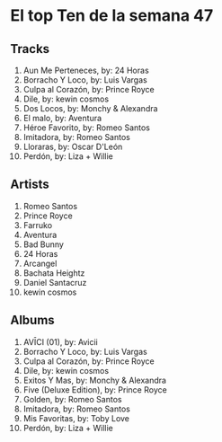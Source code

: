 # El top Ten de la semana 47

## Tracks
1. Aun Me Perteneces, by: 24 Horas
1. Borracho Y Loco, by: Luis Vargas
1. Culpa al Corazón, by: Prince Royce
1. Dile, by: kewin cosmos
1. Dos Locos, by: Monchy & Alexandra
1. El malo, by: Aventura
1. Héroe Favorito, by: Romeo Santos
1. Imitadora, by: Romeo Santos
1. Lloraras, by: Oscar D'León
1. Perdón, by: Liza + Willie

## Artists
1. Romeo Santos
1. Prince Royce
1. Farruko
1. Aventura
1. Bad Bunny
1. 24 Horas
1. Arcangel
1. Bachata Heightz
1. Daniel Santacruz
1. kewin cosmos

## Albums
1. AVĪCI (01), by: Avicii
1. Borracho Y Loco, by: Luis Vargas
1. Culpa al Corazón, by: Prince Royce
1. Dile, by: kewin cosmos
1. Exitos Y Mas, by: Monchy & Alexandra
1. Five (Deluxe Edition), by: Prince Royce
1. Golden, by: Romeo Santos
1. Imitadora, by: Romeo Santos
1. Mis Favoritas, by: Toby Love
1. Perdón, by: Liza + Willie
